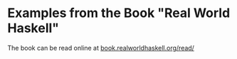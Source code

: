 # Examples from the Book "Real World Haskell"
The book can be read online at
[book.realworldhaskell.org/read/](http://book.realworldhaskell.org/read/)

